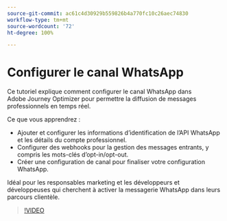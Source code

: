 ```yaml
---
source-git-commit: ac61c4d30929b559826b4a770fc10c26aec74830
workflow-type: tm+mt
source-wordcount: '72'
ht-degree: 100%

---
```

# Configurer le canal WhatsApp

Ce tutoriel explique comment configurer le canal WhatsApp dans Adobe Journey Optimizer pour permettre la diffusion de messages professionnels en temps réel.

Ce que vous apprendrez :

* Ajouter et configurer les informations d’identification de l’API WhatsApp et les détails du compte professionnel.
* Configurer des webhooks pour la gestion des messages entrants, y compris les mots-clés d’opt-in/opt-out.
* Créer une configuration de canal pour finaliser votre configuration WhatsApp.

Idéal pour les responsables marketing et les développeurs et développeuses qui cherchent à activer la messagerie WhatsApp dans leurs parcours clientèle.

>[!VIDEO](https://video.tv.adobe.com/v/3470270/?learn=on&enablevpops&captions=fre_fr)
